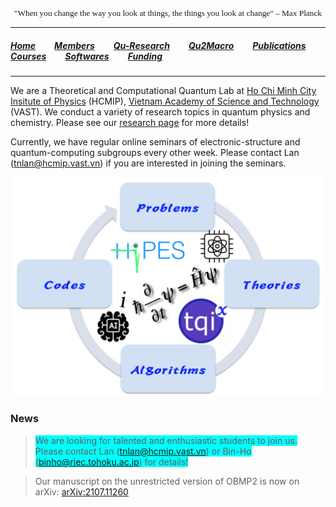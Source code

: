 <head>
<link rel="apple-touch-icon" sizes="180x180" href="apple-touch-icon.png">
<link rel="icon" type="image/png" sizes="32x32" href="favicon-32x32.png">
<link rel="icon" type="image/png" sizes="16x16" href="favicon-16x16.png">
<link rel="manifest" href="site.webmanifest">
<link rel="mask-icon" href="safari-pinned-tab.svg" color="#5bbad5">
<meta name="msapplication-TileColor" content="#da532c">
<meta name="theme-color" content="#ffffff">
</head>

<p align="center" style="font-family: lucida handwriting; font-size:10pt">
"When you change the way you look at things, the things you look at change" – Max Planck
</p>

<hr style="solid blue">

##### [<b><ins>Home</ins></b>](index.md)<img src="test_space.png" width="30" height="1">[<b>Members</b>](members.md)<img src="test_space.png" width="30" height="1">[<b>Qu-Research</b>](research.md)<img src="test_space.png" width="30" height="1">[<b>Qu2Macro</b>](qu2macro.md)<img src="test_space.png" width="30" height="1">[<b>Publications</b>](publications.md)<img src="test_space.png" width="30" height="1">[<b>Courses</b>](courses.md)<img src="test_space.png" width="30" height="1">[<b>Softwares</b>](softwares.md)<img src="test_space.png" width="30" height="1">[<b>Funding</b>](fundings.md)

<hr style="solid blue">

We are a Theoretical and Computational Quantum Lab at [Ho Chi Minh City Insitute of Physics](http://hcmip.ac.vn/index-en.html) (HCMIP), [Vietnam Academy of Science and Technology](https://vast.gov.vn/) (VAST). We conduct a variety of research topics in quantum physics and chemistry. Please see our [research page](research.md) for more details!

Currently, we have regular online seminars of electronic-structure and quantum-computing subgroups every other week. Please contact Lan (<tnlan@hcmip.vast.vn>) if you are interested in joining the seminars. 

<p align="center">
<img src="home.png" width="500" height="350">
</p>


### **News**
> <span style="background-color:cyan"> We are looking for talented and enthusiastic students to join us. Please contact Lan (<tnlan@hcmip.vast.vn>) or Bin-Ho (<binho@riec.tohoku.ac.jp>) for details! </span>

> Our manuscript on the unrestricted version of OBMP2 is now on arXiv: [arXiv:2107.11260](https://arxiv.org/abs/2107.11260)
